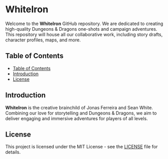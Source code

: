 # WhiteIron

Welcome to the **WhiteIron** GitHub repository. We are dedicated to creating high-quality Dungeons & Dragons one-shots and campaign adventures. This repository will house all our collaborative work, including story drafts, character profiles, maps, and more.

## Table of Contents

- [Table of Contents](#table-of-contents)
- [Introduction](#introduction)
- [License](#license)

## Introduction

 **WhiteIron** is the creative brainchild of Jonas Ferreira and Sean White. Combining our love for storytelling and Dungeons & Dragons, we aim to deliver engaging and immersive adventures for players of all levels.

## License

This project is licensed under the MIT License - see the [LICENSE](LICENSE) file for details.